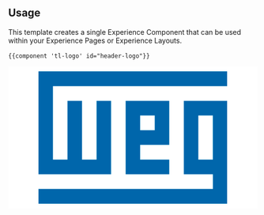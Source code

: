 ## Usage

This template creates a single Experience Component that can be used within your Experience Pages or Experience Layouts.

```
{{component 'tl-logo' id="header-logo"}}
```

![WEG Logo](./preview.png)